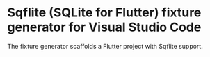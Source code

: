 # Sqflite (SQLite for Flutter) fixture generator for Visual Studio Code

The fixture generator scaffolds a Flutter project with Sqflite support.

